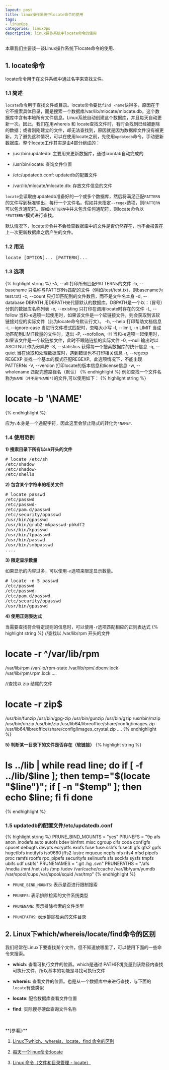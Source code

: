 ```yaml
---
layout: post
title: linux操作系统中locate命令的使用
tags:
- linuxOps
categories: linuxOps
description: linux操作系统中locate命令的使用
---
```


本章我们主要谈一谈Linux操作系统下locate命令的使用.



<!-- more -->


## 1. locate命令

locate命令用于在文件系统中通过名字来查找文件。

### 1.1 简述

```locate```命令用于查找文件或目录。locate命令要比```find -name```快得多，原因在于它不搜索具体目录，而是搜索一个数据库/var/lib/mlocate/mlocate.db。这个数据库中含有本地所有文件信息。Linux系统自动创建这个数据库，并且每天自动更新一次。因此，我们在用whereis 和 locate查找文件时，有时会找到已经被删除的数据；或者刚刚建立的文件，却无法查找到，原因就是因为数据库文件没有被更新。为了避免这种情况，可以在使用locate之前，先使用```updatedb```命令，手动更新数据库。整个locate工作其实是由4部分组成的：

* /usr/bin/updatedb: 主要用来更新数据库，通过crontab自动完成的

* /usr/bin/locate: 查询文件位置

* /etc/updatedb.conf: updatedb的配置文件

* /var/lib/mlocate/mlocate.db: 存放文件信息的文件

 
```locate```会读取由updatedb准备好的一个或多个数据库，然后将满足匹配```PATTERN```的文件写到标准输出，每行一个文件名。假如并未指定```--regex```选项，则```PATTERN```可以包含通配符。假如```PATTERN```中并未包含任何通配符，则locate命令以```*PATTERN*```模式进行查找。

默认情况下，locate命令并不会检查数据库中的文件是否仍然存在，也不会报告在上一次更新数据库之后产生的文件。

### 1.2 用法
<pre>
locate [OPTION]... [PATTERN]...
</pre>

### 1.3 选项
{% highlight string %}
-A, --all               打印所有匹配PATTERNs的文件
-b, --basename          只名称与PATTERNs匹配的文件（例如/test/test.txt，则basename为test.txt)
-c, --count             只打印匹配到的文件数目，而不是文件名本身
-d, --database DBPATH   用DBPATH来代替默认的数据库。DBPATH是一个以：（冒号）分割的数据库名称列表
-e, --existing          只打印在调用locate时存在的文件
-L, --follow            当和-e选项一起使用时，如果该文件是一个软链接文件，则会获取到该软链接对应的实际文件（此为locate命令默认行文）。
-h, --help              打印帮助文档信息
-i, --ignore-case       当进行文件模式匹配时，忽略大小写
-l, --limit, -n LIMIT   当成功匹配到LIMIT数量的文件时，退出
-P, --nofollow, -H      当和-e选项一起使用时，如果该文件是一个软链接文件，此时不跟随链接的实际文件
-0, --null              输出时以ASCII NUL作为分隔符
-S, --statistics        获得每一个搜索数据库的统计信息
-q, --quiet             当在读取和处理数据库时，遇到错误也不打印相关信息
-r, --regexp REGEXP     查找一个基本的模式匹配REGEXP。此选项情况下，不能出现PATTERNs
-V, --version           打印locate的版本信息和license信息
-w, --wholename         匹配完整路径名（默认）
{% endhighlight %}
例如查找一个文件名称为```NAME（并不是*NAME*)```的文件,可以使用如下：
{% highlight string %}
# locate -b '\NAME'
{% endhighlight %}

应为```\```本身是一个通配字符，因此这里会禁止隐式的转化为```*NAME*```.

### 1.4 使用范例

**1) 搜索目录下所有以sh开头的文件**
<pre>
# locate /etc/sh
/etc/shadow
/etc/shadow-
/etc/shells
</pre>

**2) 包含某个字符串的相关文件**
<pre>
# locate passwd
/etc/passwd
/etc/passwd-
/etc/pam.d/passwd
/etc/security/opasswd
/usr/bin/gpasswd
/usr/bin/grub2-mkpasswd-pbkdf2
/usr/bin/kpasswd
/usr/bin/lppasswd
/usr/bin/passwd
/usr/bin/smbpasswd
....
</pre>

**3) 限定显示数量**

如果显示的内容过多，可以使用```-n```选项来限定显示数量。
<pre>
# locate -n 5 passwd
/etc/passwd
/etc/passwd-
/etc/pam.d/passwd
/etc/security/opasswd
/usr/bin/gpasswd
</pre>

**4) 使用正则表达式** 

当需要查找符合特定规则的信息时，可以使用```-r```选项匹配相应的正则表达式
{% highlight string %}
//查找以 /var/lib/rpm 开头的文件
# locate -r ^/var/lib/rpm
/var/lib/rpm
/var/lib/rpm-state
/var/lib/rpm/.dbenv.lock
/var/lib/rpm/.rpm.lock
....


//查找以 zip 结尾的文件
# locate -r zip$
/usr/bin/funzip
/usr/bin/gpg-zip
/usr/bin/gunzip
/usr/bin/gzip
/usr/bin/mzip
/usr/bin/unzip
/usr/bin/zip
/usr/lib64/libreoffice/share/config/images.zip
/usr/lib64/libreoffice/share/config/images_crystal.zip
....
{% endhighlight %}

**5) 判断某一目录下的文件是否存在（软链接）**
{% highlight string %}
# ls ../lib | while read line; do if [ -f ../lib/$line ]; then  temp="$(locate "$line")"; if [ -n "$temp" ]; then  echo $line; fi fi done
{% endhighlight %}

### 1.5 updatedb的配置文件/etc/updatedb.conf
{% highlight string %}
PRUNE_BIND_MOUNTS = "yes"
PRUNEFS = "9p afs anon_inodefs auto autofs bdev binfmt_misc cgroup cifs coda configfs cpuset debugfs devpts ecryptfs exofs fuse fuse.sshfs fusectl gfs gfs2 gpfs
 hugetlbfs inotifyfs iso9660 jffs2 lustre mqueue ncpfs nfs nfs4 nfsd pipefs proc ramfs rootfs rpc_pipefs securityfs selinuxfs sfs sockfs sysfs tmpfs ubifs udf usbfs"
PRUNENAMES = ".git .hg .svn"
PRUNEPATHS = "/afs /media /mnt /net /sfs /tmp /udev /var/cache/ccache /var/lib/yum/yumdb /var/spool/cups /var/spool/squid /var/tmp"
{% endhighlight %}

* ```PRUNE_BIND_MOUNTS```: 表示是否进行限制搜索

* ```PRUNEFS```: 表示排除检索的文件系统类型

* ```PRUNENAME```: 表示排除检索的文件类型

* ```PRUNEPATHS```: 表示排除检索的文件目录

## 2. Linux下which/whereis/locate/find命令的区别

我们经常在Linux下要查找某个文件，但不知道放哪里了，可以使用下面的一些命令来搜索。

* **which**: 查看可执行文件的位置。which是通过 PATH环境变量到该路径内查找可执行文件，所以基本的功能是寻找可执行文件

* **whereis**: 查看文件的位置。也是从一个数据库中来进行查找，与下面的```locate```有些类似

* **locate**: 配合数据库查看文件位置

* **find**: 实际搜寻硬盘查询文件名称




<br />
<br />
**[参看]:**

1. [Linux下which、whereis、locate、find 命令的区别](http://blog.chinaunix.net/uid-20554039-id-3035417.html)

2. [每天一个linux命令:locate](https://www.cnblogs.com/xqzt/p/5426666.html)

3. [Linux 命令（文件和目录管理 - locate）](http://blog.csdn.net/liang19890820/article/details/53285624)
<br />
<br />
<br />





